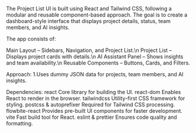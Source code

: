 The Project List UI is built using React and Tailwind CSS, following a modular and reusable component-based approach. The goal is to create a dashboard-style interface that displays project details, status, team members, and AI insights.

The app consists of:

Main Layout – Sidebars, Navigation, and Project List.\n
Project List – Displays project cards with details.\n
AI Assistant Panel – Shows insights and team availability.\n
Reusable Components – Buttons, Cards, and Filters.

Approach:
1.Uses dummy JSON data for projects, team members, and AI insights.

Dependencies:
react	Core library for building the UI.
react-dom Enables React to render in the browser.
tailwindcss	Utility-first CSS framework for styling.
postcss & autoprefixer	Required for Tailwind CSS processing.
flowbite-react	Provides pre-built UI components for faster development.
vite	Fast build tool for React.
eslint & prettier	Ensures code quality and formatting.

